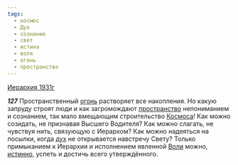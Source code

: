 ```yaml
---
tags:
  - космос
  - Дух
  - сознание
  - свет
  - истина
  - воля
  - огонь
  - пространство
---
```


[Иерархия 1931г](/agni/1931)

___127___
Пространственный [огонь](/tag/#огонь) растворяет все накопления. Но какую запруду строят люди и как загромождают [пространство](/tag/#пространство) непониманием и сознанием, так мало вмещающим строительство [Космоса](/tag/#космос)! Как можно созидать, не признавая Высшего Водителя? Как можно слагать, не чувствуя нить, связующую с Иерархом? Как можно надеяться на посылки, когда [дух](/tag/#Дух) не открывается навстречу Свету? Только примыканием к Иерархии и исполнением явленной [Воли](/tag/#воля) можно, [истинно](/tag/#истина), успеть и достичь всего утверждённого.   

